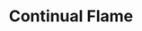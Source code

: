 ---
title: "Continual Flame"
permalink: /spells/continual-flame/
tags:
  - Spell
  - 2nd Level
  - Evocation
available_for:
  - Cleric
  - Wizard
level: "2nd Level"
school: "Evocation"
range: "Touch"
comp:
  - V
  - S
  - M
material: "ruby dust worth 50 gp, which the spell consumes."
duration: "Until Dispelled"
description: |
  A flame, equivalent in brightness to a torch, springs forth from an object that you touch. The effect looks like a regular flame, but it creates no heat and doesn't use oxygen. A continual flame can be covered or hidden but not smothered or quenched.
excerpt: "A flame, equivalent in brightness to a torch, springs forth from an object that you touch."
source: "Basic Rules"
---